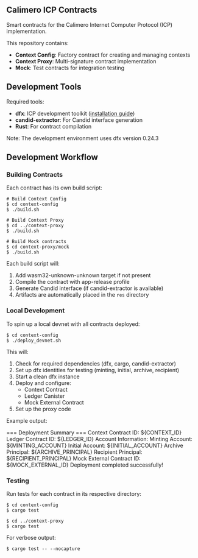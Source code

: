 ## Calimero ICP Contracts

Smart contracts for the Calimero Internet Computer Protocol (ICP) implementation.

This repository contains:
- **Context Config**: Factory contract for creating and managing contexts
- **Context Proxy**: Multi-signature contract implementation
- **Mock**: Test contracts for integration testing

## Development Tools

Required tools:
- **dfx**: ICP development toolkit ([installation guide](https://internetcomputer.org/docs/current/developer-docs/setup/install/))
- **candid-extractor**: For Candid interface generation
- **Rust**: For contract compilation

Note: The development environment uses dfx version 0.24.3

## Development Workflow

### Building Contracts

Each contract has its own build script:

```shell
# Build Context Config
$ cd context-config
$ ./build.sh

# Build Context Proxy
$ cd ../context-proxy
$ ./build.sh

# Build Mock contracts
$ cd context-proxy/mock
$ ./build.sh
```

Each build script will:
1. Add wasm32-unknown-unknown target if not present
2. Compile the contract with app-release profile
3. Generate Candid interface (if candid-extractor is available)
4. Artifacts are automatically placed in the `res` directory

### Local Development

To spin up a local devnet with all contracts deployed:

```shell
$ cd context-config
$ ./deploy_devnet.sh
```

This will:
1. Check for required dependencies (dfx, cargo, candid-extractor)
2. Set up dfx identities for testing (minting, initial, archive, recipient)
3. Start a clean dfx instance
4. Deploy and configure:
   - Context Contract
   - Ledger Canister
   - Mock External Contract
5. Set up the proxy code

Example output:

=== Deployment Summary ===
Context Contract ID: ${CONTEXT_ID}
Ledger Contract ID: ${LEDGER_ID}
Account Information:
Minting Account: ${MINTING_ACCOUNT}
Initial Account: ${INITIAL_ACCOUNT}
Archive Principal: ${ARCHIVE_PRINCIPAL}
Recipient Principal: ${RECIPIENT_PRINCIPAL}
Mock External Contract ID: ${MOCK_EXTERNAL_ID}
Deployment completed successfully!

### Testing

Run tests for each contract in its respective directory:

```shell
$ cd context-config
$ cargo test

$ cd ../context-proxy
$ cargo test
```

For verbose output:
```shell
$ cargo test -- --nocapture
```
